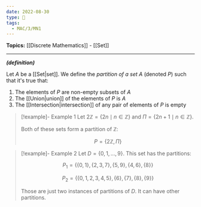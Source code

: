 ```yaml
---
date: 2022-08-30
type: 🧠
tags:
  - MAC/3/MN1
---
```


**Topics:** [[Discrete Mathematics]] - [[Set]]

---

_**(definition)**_

Let $A$ be a [[Set|set]]. We define the _partition of a set_ $A$ (denoted $P$) such that it's true that:

1. The elements of $P$ are non-empty subsets of $A$
2. The [[Union|union]] of the elements of $P$ is $A$
3. The [[Intersection|intersection]] of any pair of elements of $P$ is empty

> [!example]- Example 1
> Let $2 \mathbb{Z} = \{2n \mid n \in \mathbb{Z}\}$ and $\Pi = \{2n+1 \mid n \in \mathbb{Z}\}$.
>
> Both of these sets form a partition of $\mathbb{Z}$:
>
> $$
> P = \{2 \mathbb{Z}, \Pi\}
> $$

> [!example]- Example 2
> Let $D = \{0, 1, \dots, 9\}$. This set has the partitions:
>
> $$
> P_{1} = \{ \{0,1\}, \{2,3,7\}, \{5,9\}, \{4,6\}, \{8\}\}
> $$
>
> $$
> P_{2} = \{ \{0,1,2,3,4,5\}, \{6\}, \{7\},\{8\}, \{9\} \}
> $$
>
> Those are just two instances of partitions of $D$. It can have other partitions.
